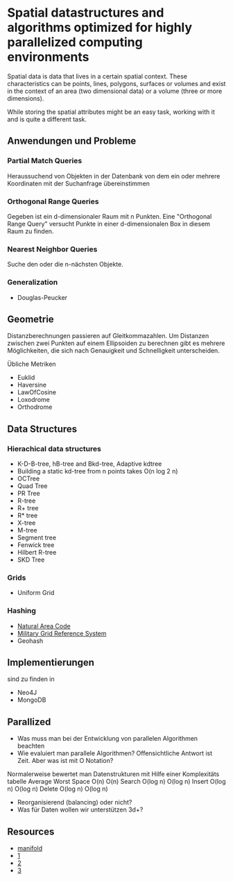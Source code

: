 # Spatial datastructures and algorithms optimized for highly parallelized computing environments #

Spatial data is data that lives in a certain spatial context. These characteristics can be points, lines, polygons, surfaces or volumes and exist in the context of an area (two dimensional data) or a volume (three or more dimensions). 

While storing the spatial attributes might be an easy task, working with it and is quite a different task. 

## Anwendungen und Probleme ##

### Partial Match Queries ###

Heraussuchend von Objekten in der Datenbank von dem ein oder mehrere Koordinaten mit der Suchanfrage übereinstimmen

### Orthogonal Range Queries ###

Gegeben ist ein d-dimensionaler Raum mit n Punkten. Eine "Orthogonal Range Query" versucht Punkte in einer d-dimensionalen Box in diesem Raum zu finden.

### Nearest Neighbor Queries ###

Suche den oder die n-nächsten Objekte.

### Generalization ###

- Douglas-Peucker

## Geometrie ##

Distanzberechnungen passieren auf Gleitkommazahlen. Um Distanzen zwischen zwei Punkten auf einem Ellipsoiden zu berechnen gibt es mehrere Möglichkeiten, die sich nach Genauigkeit und Schnelligkeit unterscheiden.

Übliche Metriken
- Euklid
- Haversine
- LawOfCosine
- Loxodrome 
- Orthodrome

## Data Structures ##

### Hierachical data structures ###

- K-D-B-tree, hB-tree and Bkd-tree, Adaptive kdtree
- Building a static kd-tree from n points takes O(n log 2 n)
- OCTree
- Quad Tree
- PR Tree
- R-tree
- R+ tree
- R* tree
- X-tree
- M-tree
- Segment tree
- Fenwick tree
- Hilbert R-tree
- SKD Tree

### Grids ###

- Uniform Grid

### Hashing ###

- [Natural Area Code](http://en.wikipedia.org/wiki/Natural_Area_Code)
- [Military Grid Reference System](http://en.wikipedia.org/wiki/Military_grid_reference_system)
- Geohash

## Implementierungen ##

sind zu finden in

- Neo4J
- MongoDB

## Parallized ##

- Was muss man bei der Entwicklung von parallelen Algorithmen beachten
- Wie evaluiert man parallele Algorithmen? Offensichtliche Antwort ist Zeit. Aber was ist mit O Notation?

Normalerweise bewertet man Datenstrukturen mit Hilfe einer Komplexitäts tabelle
		Average		Worst
Space	O(n)		O(n)
Search	O(log n)	O(log n)
Insert	O(log n)	O(log n)
Delete	O(log n)	O(log n)

- Reorganisierend (balancing) oder nicht?
- Was für Daten wollen wir unterstützen 3d+?

## Resources ##

- [manifold](http://www.manifold.net/)
- [1](http://blogs.esri.com/Dev/blogs/apl/archive/2010/03/30/Computations-on-vector-data-using-a-GPU.aspx)
- [2](http://www.azavea.com/blogs/labs/2010/06/gpu-computing-for-gis/)
- [3](http://gisandscience.com/2010/06/10/azavea-awarded-nsf-grant-to-explore-use-of-graphics-processing-units-for-faster-geographic-data-processing/)